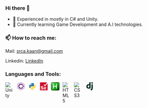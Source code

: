 ### Hi there 👋

- 🔭 Experienced in mostly in C# and Unity. 
- 🌱 Currently learning Game Development and A.I technologies.

### 📫 How to reach me:

Mail: srca.kaan@gmail.com 

Linkedin: [LinkedIn](https://www.linkedin.com/in/kaan-sarica-b71579182/)

### Languages and Tools:

<img align="left" alt="Unity" width="26px" src="https://cdn.icon-icons.com/icons2/3053/PNG/512/unity_hub_macos_bigsur_icon_189587.png" style="padding-right:10px;" />
<img align="left" alt="C#" width="26px" src="https://raw.githubusercontent.com/devicons/devicon/1119b9f84c0290e0f0b38982099a2bd027a48bf1/icons/csharp/csharp-line.svg" style="padding-right:10px;" />
<img align="left" alt="Python" width="26px" src="https://raw.githubusercontent.com/devicons/devicon/1119b9f84c0290e0f0b38982099a2bd027a48bf1/icons/python/python-original.svg" style="padding-right:10px;" />
<img align="left" alt="Selenium" width="26px" src="https://raw.githubusercontent.com/devicons/devicon/1119b9f84c0290e0f0b38982099a2bd027a48bf1/icons/selenium/selenium-original.svg" style="padding-right:10px;" />
<img align="left" alt="Autohotkey" width="26px" src="https://raw.githubusercontent.com/Ixiko/AHK-Forum/master/images/AHK%20main%20icon.png" style="padding-right:10px;" />
<img align="left" alt="HTML5" width="26px" src="https://cdn.jsdelivr.net/gh/devicons/devicon/icons/html5/html5-original.svg" style="padding-right:10px;" />
<img align="left" alt="CSS3" width="26px" src="https://cdn.jsdelivr.net/gh/devicons/devicon/icons/css3/css3-original.svg" style="padding-right:10px;" />
<img align="left" alt="Django" width="26px" src="https://raw.githubusercontent.com/devicons/devicon/1119b9f84c0290e0f0b38982099a2bd027a48bf1/icons/django/django-plain.svg" style="padding-right:10px;" />

